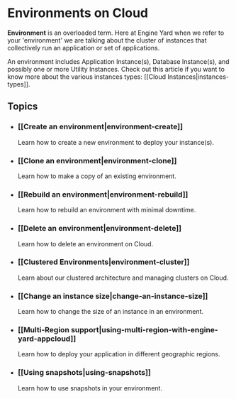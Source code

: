 # Environments on Cloud

**Environment** is an overloaded term. Here at Engine Yard when we refer to your 
'environment' we are talking about the cluster of instances that collectively run 
an application or set of applications. 

An environment includes Application Instance(s), Database Instance(s), and possibly
one or more Utility Instances. Check out this article if you want to know more about 
the various instances types: [[Cloud Instances|instances-types]].

## Topics

* ### [[Create an environment|environment-create]]
  Learn how to create a new environment to deploy your instance(s).
  
* ### [[Clone an environment|environment-clone]]
  Learn how to make a copy of an existing environment.

* ### [[Rebuild an environment|environment-rebuild]]
  Learn how to rebuild an environment with minimal downtime.

* ### [[Delete an environment|environment-delete]]
  Learn how to delete an environment on Cloud.

* ### [[Clustered Environments|environment-cluster]]
  Learn about our clustered architecture and managing clusters on Cloud.

* ### [[Change an instance size|change-an-instance-size]]
  Learn how to change the size of an instance in an environment.

* ### [[Multi-Region support|using-multi-region-with-engine-yard-appcloud]]
  Learn how to deploy your application in different geographic regions.

* ### [[Using snapshots|using-snapshots]]
  Learn how to use snapshots in your environment.
